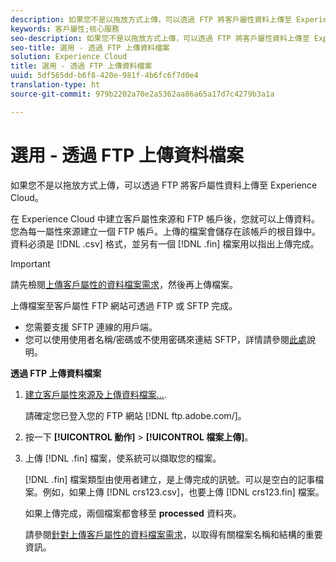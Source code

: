 ```yaml
---
description: 如果您不是以拖放方式上傳，可以透過 FTP 將客戶屬性資料上傳至 Experience Cloud。
keywords: 客戶屬性;核心服務
seo-description: 如果您不是以拖放方式上傳，可以透過 FTP 將客戶屬性資料上傳至 Experience Cloud。
seo-title: 選用 - 透過 FTP 上傳資料檔案
solution: Experience Cloud
title: 選用 - 透過 FTP 上傳資料檔案
uuid: 5df565dd-b6f8-420e-981f-4b6fc6f7d0e4
translation-type: ht
source-git-commit: 979b2202a70e2a5362aa86a65a17d7c4279b3a1a

---
```



# 選用 - 透過 FTP 上傳資料檔案

如果您不是以拖放方式上傳，可以透過 FTP 將客戶屬性資料上傳至 Experience Cloud。

在 Experience Cloud 中建立客戶屬性來源和 FTP 帳戶後，您就可以上傳資料。您為每一屬性來源建立一個 FTP 帳戶。上傳的檔案會儲存在該帳戶的根目錄中。資料必須是 [!DNL .csv] 格式，並另有一個 [!DNL .fin] 檔案用以指出上傳完成。

>[!IMPORTANT]
>
>請先檢閱[上傳客戶屬性的資料檔案需求](../attributes/crs-data-file.md#concept_DE908F362DF24172BFEF48E1797DAF19)，然後再上傳檔案。


上傳檔案至客戶屬性 FTP 網站可透過 FTP 或 SFTP 完成。

* 您需要支援 SFTP 連線的用戶端。
* 您可以使用使用者名稱/密碼或不使用密碼來連結 SFTP，詳情請參閱[此處](https://marketing.adobe.com/resources/help/zh_TW/whitepapers/ftp/?f=ftp_sftp_cert_auth)說明。



<!-- <p>Error states - get with Matt and Dave </p> 
<p>What are the most common reasons for doing this? Retail? Do a use case example, then show an AN example. </p> 
<p>You create one FTP per attribute source. Files go to the root folder in that account. The file type .fin is user-created. (For example, upload a .csv then a .fin of the same name, which signals you have completed the upload. https://wiki.corp.adobe.com/display/marketingcloud/Customer+Record+Services#CustomerRecordServices-FileFormats (leverage for doc). Possibly link from FTP File Reqs page to a help file about naming conventions. Need a new file type page for this. Similar content here: https://marketing.adobe.com/resources/help/en_US/reference/c_general_file_structure.html and here: https://marketing.adobe.com/resources/help/en_US/whitepapers/ftp/ftp_datasources.html </p> 
<p>Drag-n-drop and zip functionality for uploads - 1/21/2015. S/b less than 100 megs for drag and drop zip file. Fin file not required for drag/drop. </p> 
<p>Preview Data - shows the last upload (?) </p> 
<p>Need a link to the "instructions" on that information icon with the image. </p> 
<p>Workflow: Drag and drop, validate schema, configure subscription, save/activate. </p> -->
**透過 FTP 上傳資料檔案**

1. [建立客戶屬性來源及上傳資料檔案...](../attributes/t-crs-usecase.md#task_BCC327B2A0EF4A1BBB2934013AB92B78).

   請確定您已登入您的 FTP 網站 [!DNL ftp.adobe.com/<sftpname>]。

1. 按一下 **[!UICONTROL 動作]** &gt; **[!UICONTROL 檔案上傳]**。

1. 上傳 [!DNL .fin] 檔案，使系統可以擷取您的檔案。

   [!DNL .fin] 檔案類型由使用者建立，是上傳完成的訊號。可以是空白的記事檔案。例如，如果上傳 [!DNL crs123.csv]，也要上傳 [!DNL crs123.fin] 檔案。

   如果上傳完成，兩個檔案都會移至 **processed** 資料夾。


   請參閱[針對上傳客戶屬性的資料檔案需求](../attributes/crs-data-file.md#concept_DE908F362DF24172BFEF48E1797DAF19)，以取得有關檔案名稱和結構的重要資訊。
